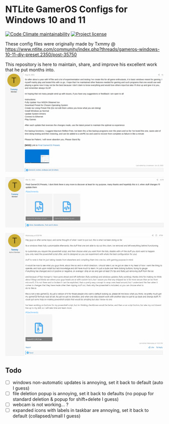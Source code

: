 # NTLite GamerOS Configs for Windows 10 and 11

[![Code Climate maintainability](https://img.shields.io/codeclimate/maintainability/Shuunen/ntlite-configs?style=flat)](https://codeclimate.com/github/Shuunen/ntlite-configs)
[![Project license](https://img.shields.io/github/license/Shuunen/ntlite-configs.svg?color=informational)](https://github.com/Shuunen/ntlite-configs/blob/master/LICENSE)

These config files were originally made by Txmmy @ <https://www.ntlite.com/community/index.php?threads/gameros-windows-10-11-diy-preset.2350/post-35750>

This repository is here to maintain, share, and improve his excellent work that he put months into.
![1stimage](./images/ntlite-customizationintro.png)

![2ndimage](./images/ntlite-finalcustom.png)

![3ndimage](./images/ntlite-latest.png)

## Todo

- [ ] windows non-automatic updates is annoying, set it back to default (auto I guess)
- [ ] file deletion popup is annoying, set it back to defaults (no popup for standard deletion & popup for shift+delete I guess)
- [ ] webcam is not working... ?
- [ ] expanded icons with labels in taskbar are annoying, set it back to default (collapsed/small I guess)
